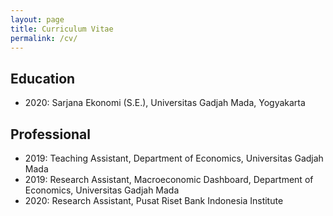 ```yaml
---
layout: page
title: Curriculum Vitae
permalink: /cv/
---
```

## Education
- 2020: Sarjana Ekonomi (S.E.), Universitas Gadjah Mada, Yogyakarta

## Professional
- 2019: Teaching Assistant, Department of Economics, Universitas Gadjah Mada
- 2019: Research Assistant, Macroeconomic Dashboard, Department of Economics, Universitas Gadjah Mada
- 2020: Research Assistant, Pusat Riset Bank Indonesia Institute
